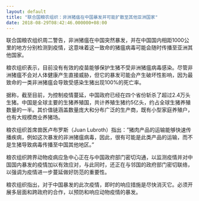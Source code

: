```yaml
---
layout: default
title: "联合国粮农组织：非洲猪瘟在中国暴发并可能扩散至其他亚洲国家"
date: 2018-08-29T08:42:46.000000+08:00
---
```


联合国粮农组织周二警告，非洲猪瘟在中国突然暴发，并在中国国内相距1000公里的地方分别检测到疫情，这意味着这一致命的猪瘟病毒可能会随时传播至亚洲其他国家。

粮农组织表示，目前没有有效的疫苗能够保护生猪不受非洲猪瘟病毒感染。尽管非洲猪瘟不会对人体健康产生直接威胁，但它的暴发可能会产生破坏性影响，因为最致命的一类非洲猪瘟会导致受感染生猪出现100%的死亡率。

据称，截至目前，为控制疫情蔓延，中国政府已经在四个省份斩杀了超过2.4万头生猪。中国是全球主要的生猪养殖国，共计养殖生猪约5亿头，约占全球生猪养殖数量的一半。其价值链涵盖数量庞大和分布广泛的生产商，既有小型家庭养殖户，也有大规模商业养猪场。

粮农组织首席兽医卢布罗斯（Juan Lubroth）指出：”猪肉产品的运输能够快速传播疾病，例如这次暴发的非洲猪瘟病毒，因此，很有可能是此类产品的运输，而不是生猪导致病毒传播至中国其他地区。”

粮农组织跨界动物疫病应急中心正在与中国政府部门密切沟通，以监测疫情并对中国国内暴发的疫情加以有效应对，与此同时，还正在与邻国的政府部门密切联络，以强调为疫情进一步蔓延做好防范的重要性。

粮农组织指出，对于中国暴发的此次疫情，即时的响应措施是尽快消灭它。必须开展多层面和跨政府的合作，以预防和响应动物疫情的暴发。

